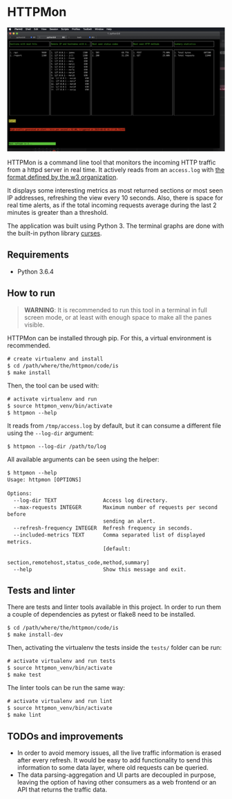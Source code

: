 # HTTPMon

![HTTPMON in action!](/screenshots/screenshot1.png "HTTPMON in action!")

HTTPMon is a command line tool that monitors the incoming HTTP traffic from a httpd server in real time. It actively reads from an `access.log` with [the format defined by the w3 organization](https://www.w3.org/Daemon/User/Config/Logging.html).

It displays some interesting metrics as most returned sections or most seen IP addresses, refreshing the view every 10 seconds. Also, there is space for real time alerts, as if the total incoming requests average during the last 2 minutes is greater than a threshold.

The application was built using Python 3. The terminal graphs are done with the built-in python library [curses](https://docs.python.org/3/library/curses.html).

## Requirements

- Python 3.6.4

## How to run
> **WARNING**: It is recommended to run this tool in a terminal in full screen mode, or at least with enough space to make all the panes visible.

HTTPMon can be installed through pip. For this, a virtual environment is recommended.

```
# create virtualenv and install
$ cd /path/where/the/httpmon/code/is
$ make install
```

Then, the tool can be used with:

```
# activate virtualenv and run
$ source httpmon_venv/bin/activate
$ httpmon --help
```

It reads from `/tmp/access.log` by default, but it can consume a different file using the `--log-dir` argument:

```
$ httpmon --log-dir /path/to/log
```

All available arguments can be seen using the helper:

```
$ httpmon --help
Usage: httpmon [OPTIONS]

Options:
  --log-dir TEXT               Access log directory.
  --max-requests INTEGER       Maximum number of requests per second before
                               sending an alert.
  --refresh-frequency INTEGER  Refresh frequency in seconds.
  --included-metrics TEXT      Comma separated list of displayed metrics.
                               [default:
                               section,remotehost,status_code,method,summary]
  --help                       Show this message and exit.
```

## Tests and linter

There are tests and linter tools available in this project. In order to run them a couple of dependencies as pytest or flake8 need to be installed.

```
$ cd /path/where/the/httpmon/code/is
$ make install-dev
```

Then, activating the virtualenv the tests inside the `tests/` folder can be run:

```
# activate virtualenv and run tests
$ source httpmon_venv/bin/activate
$ make test
```

The linter tools can be run the same way:

```
# activate virtualenv and run lint
$ source httpmon_venv/bin/activate
$ make lint
```

## TODOs and improvements

- In order to avoid memory issues, all the live traffic information is erased after every refresh. It would be easy to add functionality to send this information to some data layer, where old requests can be queried.
- The data parsing-aggregation and UI parts are decoupled in purpose, leaving the option of having other consumers as a web frontend or an API that returns the traffic data.
